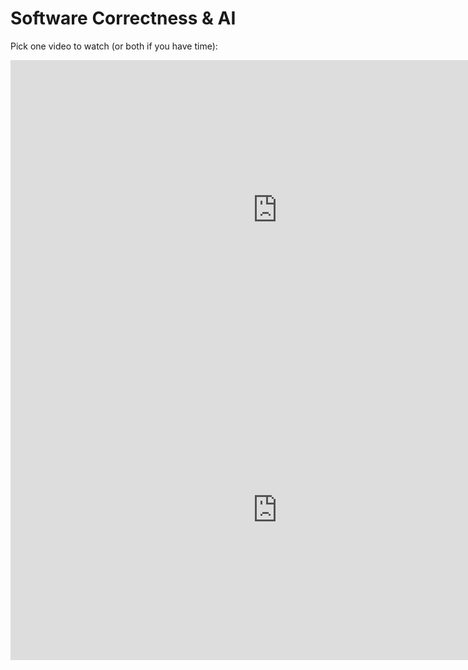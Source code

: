 # Software Correctness & AI


Pick one video to watch (or both if you have time):

<iframe width="854" height="480" src="https://www.youtube.com/embed/Iq_r7IcNmUk?si=dpDgxD5C-GFMoGEt" title="YouTube video player" frameborder="0" allow="accelerometer; autoplay; clipboard-write; encrypted-media; gyroscope; picture-in-picture; web-share" referrerpolicy="strict-origin-when-cross-origin" allowfullscreen></iframe>

<iframe width="854" height="480" src="https://www.youtube-nocookie.com/embed/AqJnK9Dh-eQ?si=4I_ay0E1aNwWiTnc" title="YouTube video player" frameborder="0" allow="accelerometer; autoplay; clipboard-write; encrypted-media; gyroscope; picture-in-picture; web-share" referrerpolicy="strict-origin-when-cross-origin" allowfullscreen></iframe>
